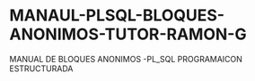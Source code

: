 # MANAUL-PLSQL-BLOQUES-ANONIMOS-TUTOR-RAMON-G
MANUAL DE  BLOQUES ANONIMOS -PL_SQL PROGRAMAICON ESTRUCTURADA
